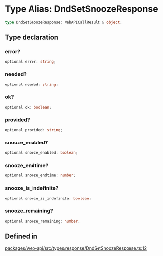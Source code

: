 # Type Alias: DndSetSnoozeResponse

```ts
type DndSetSnoozeResponse: WebAPICallResult & object;
```

## Type declaration

### error?

```ts
optional error: string;
```

### needed?

```ts
optional needed: string;
```

### ok?

```ts
optional ok: boolean;
```

### provided?

```ts
optional provided: string;
```

### snooze\_enabled?

```ts
optional snooze_enabled: boolean;
```

### snooze\_endtime?

```ts
optional snooze_endtime: number;
```

### snooze\_is\_indefinite?

```ts
optional snooze_is_indefinite: boolean;
```

### snooze\_remaining?

```ts
optional snooze_remaining: number;
```

## Defined in

[packages/web-api/src/types/response/DndSetSnoozeResponse.ts:12](https://github.com/slackapi/node-slack-sdk/blob/main/packages/web-api/src/types/response/DndSetSnoozeResponse.ts#L12)
